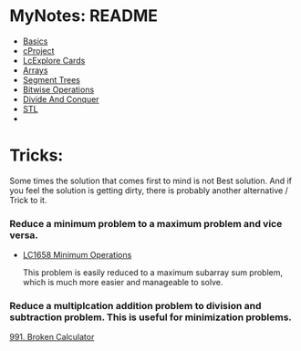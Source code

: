 # MyNotes: README
* [Basics](https://github.com/atgarg11/iPrep-MyNotes/blob/main/Basics.md)
* [cProject](https://github.com/atgarg11/cProject/blob/master/README.md)
* [LcExplore Cards](https://github.com/atgarg11/iPrep-MyNotes/blob/main/lcexploreCards.md)
* [Arrays](https://github.com/atgarg11/iPrep-MyNotes/blob/main/Arrays.md)
* [Segment Trees](https://github.com/atgarg11/iPrep-MyNotes/blob/main/SegmentTree.md)
* [Bitwise Operations](https://github.com/atgarg11/iPrep-MyNotes/blob/main/bitOperations.md)
* [Divide And Conquer](https://github.com/atgarg11/iPrep-MyNotes/blob/main/DivideNConquer.md)
* [STL](https://github.com/atgarg11/iPrep-MyNotes/blob/main/STL.html)
* 
# Tricks: 
 Some times the solution that comes first to mind is not Best solution. And if you feel the solution is getting 
    dirty, there is probably another alternative / Trick to it. 
### Reduce a minimum problem to a maximum problem and vice versa.
* [LC1658 Minimum Operations](https://leetcode.com/problems/minimum-operations-to-reduce-x-to-zeroo)
    
    This problem is easily reduced to a maximum subarray sum problem, which is much more
        easier and manageable to solve. 
### Reduce a multiplcation addition problem to division and subtraction problem. This is useful for minimization problems.
[991. Broken Calculator](https://leetcode.com/problems/broken-calculator/)
